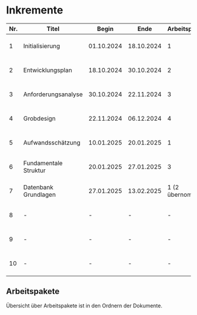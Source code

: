 # Inkremente

| Nr. | Titel                 | Begin      | Ende       | Arbeitspakete    | Verantwortlicher | Initialisierung                  |
|-----|-----------------------|------------|------------|------------------|------------------|----------------------------------|
| 1   | Initialisierung       | 01.10.2024 | 18.10.2024 | 1                | Max Rodler       | (Link)[01/Initialisierung-1.md]  |
| 2   | Entwicklungsplan      | 18.10.2024 | 30.10.2024 | 2                | Max Rodler       | (Link)[02/Initialisierung-2.md]  |
| 3   | Anforderungsanalyse   | 30.10.2024 | 22.11.2024 | 3                | Max Rodler       | (Link)[03/Initialisierung-3.md]  |
| 4   | Grobdesign            | 22.11.2024 | 06.12.2024 | 4                | Max Rodler       | (Link)[04/Initialisierung-4.md]  |
| 5   | Aufwandsschätzung     | 10.01.2025 | 20.01.2025 | 1                | Max Rodler       | (Link)[05/Initialisierung-5.md]  |
| 6   | Fundamentale Struktur | 20.01.2025 | 27.01.2025 | 3                | Max Rodler       | (Link)[06/Initialisierung-6.md]  |
| 7   | Datenbank Grundlagen  | 27.01.2025 | 13.02.2025 | 1 (2 übernommen) | Max Rodler       | (Link)[07/Initialisierung-7.md]  |
| 8   | -                     | -          | -          | -                | Max Rodler       | (Link)[08/Initialisierung-8.md]  |
| 9   | -                     | -          | -          | -                | Max Rodler       | (Link)[09/Initialisierung-9.md]  |
| 10  | -                     | -          | -          | -                | Max Rodler       | (Link)[10/Initialisierung-10.md] |

## Arbeitspakete

Übersicht über Arbeitspakete ist in den Ordnern der Dokumente.

